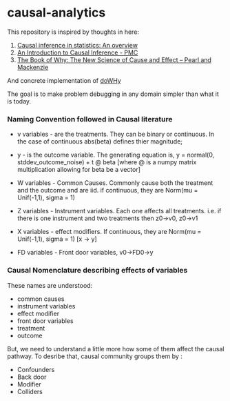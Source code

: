 # causal-analytics

This repository is inspired by thoughts in here:

1. [Causal inference in statistics: An overview](https://ftp.cs.ucla.edu/pub/stat_ser/r350.pdf)
1. [An Introduction to Causal Inference - PMC](https://www.ncbi.nlm.nih.gov/pmc/articles/PMC2836213/)
1. [The Book of Why: The New Science of Cause and Effect – Pearl and Mackenzie](http://bayes.cs.ucla.edu/WHY/why-ch1.pdf)

And concrete implementation of [doWHy](https://github.com/py-why/dowhy)

The goal is to make problem debugging in any domain simpler than what it is today.

### Naming Convention followed in Causal literature

- v variables - are the treatments. They can be binary or continuous. In the case of continuous abs(beta) defines thier magnitude;

- y - is the outcome variable. The generating equation is, y = normal(0, stddev_outcome_noise) + t @ beta [where @ is a numpy matrix multiplication allowing for beta be a vector]

- W variables - Common Causes. Commonly cause both the treatment and the outcome and are iid. if continuous, they are Norm(mu = Unif(-1,1), sigma = 1)

- Z variables - Instrument variables. Each one affects all treatments. i.e. if there is one instrument and two treatments then z0->v0, z0->v1

- X variables - effect modifiers. If continuous, they are Norm(mu = Unif(-1,1), sigma = 1) [x -> y]

- FD variables - Front door variables, v0->FD0->y

### Causal Nomenclature describing effects of variables

These names are understood:
- common causes
- instrument variables
- effect modifier
- front door variables
- treatment
- outcome

But, we need to understand a little more how some of them affect the causal pathway. To desribe that, causal community groups them by :
- Confounders
- Back door
- Modifier
- Colliders 

